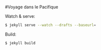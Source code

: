 #Voyage dans le Pacifique

Watch & serve:

```bash
$ jekyll serve --watch --drafts --baseurl=
```

Build:

```bash
$ jekyll build
```